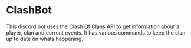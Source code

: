 # ClashBot
This discord bot uses the Clash Of Clans API to get information about a player, clan and current events. It has various commands to keep the clan up to date on whats happening.
